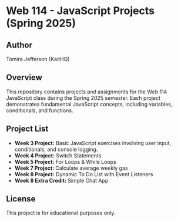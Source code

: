 # Web 114 - JavaScript Projects (Spring 2025)

## Author
Tomira Jefferson (KaitHQ)

## Overview
This repository contains projects and assignments for the Web 114 JavaScript class during the Spring 2025 semester. Each project demonstrates fundamental JavaScript concepts, including variables, conditionals, and functions.

## Project List
- **Week 3 Project:** Basic JavaScript exercises involving user input, conditionals, and console logging.
- **Week 4 Project:** Switch Statements
- **Week 5 Project:** For Loops & While Loops
- **Week 7 Project:** Calculate average weekly gas
- **Week 8 Project:** Dynamic To Do List with Event Listeners
- **Week 8 Extra Credit:** Simple Chat App

## License
This project is for educational purposes only.
